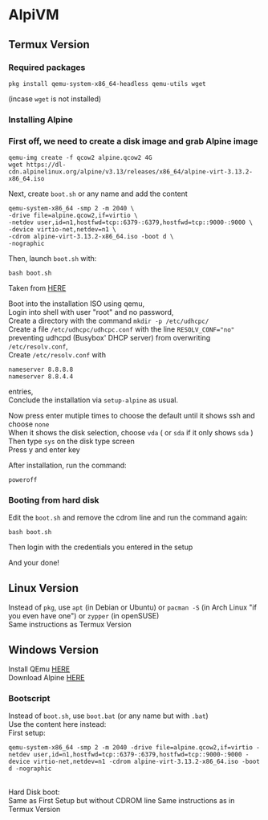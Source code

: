 # AlpiVM

## Termux Version

### Required packages 

```
pkg install qemu-system-x86_64-headless qemu-utils wget
```

(incase `wget` is not installed)

### Installing Alpine

### First off, we need to create a disk image and grab Alpine image

```
qemu-img create -f qcow2 alpine.qcow2 4G
wget https://dl-cdn.alpinelinux.org/alpine/v3.13/releases/x86_64/alpine-virt-3.13.2-x86_64.iso 
```

Next, create `boot.sh` or any name and add the content

```
qemu-system-x86_64 -smp 2 -m 2040 \
-drive file=alpine.qcow2,if=virtio \
-netdev user,id=n1,hostfwd=tcp::6379-:6379,hostfwd=tcp::9000-:9000 \
-device virtio-net,netdev=n1 \
-cdrom alpine-virt-3.13.2-x86_64.iso -boot d \
-nographic
```

Then, launch `boot.sh` with:

```
bash boot.sh
```


Taken from [HERE](https://stackoverflow.com/questions/76242337/dns-server-issue-in-alpine-guest-when-using-qemu-system-aarch64-on-android-host/76242338#76242338?newreg=c49fee248c90403b90a0e6156a52f1f9)

Boot into the installation ISO using qemu,<br>
Login into shell with user "root" and no password,<br>
Create a directory with the command  `mkdir -p /etc/udhcpc/`<br>
Create a file `/etc/udhcpc/udhcpc.conf` with the line `RESOLV_CONF="no"` preventing udhcpd (Busybox' DHCP server) from overwriting `/etc/resolv.conf`,<br>
Create `/etc/resolv.conf` with 
```
nameserver 8.8.8.8
nameserver 8.8.4.4
```
entries,<br>
Conclude the installation via `setup-alpine` as usual.<br>

Now press enter mutiple times to choose the default until it shows ssh and choose `none`<br>
When it shows the disk selection, choose `vda` ( or `sda` if it only shows `sda` )<br>
Then type `sys` on the disk type screen <br>
Press y and enter key

After installation, run the command:
```
poweroff
```

### Booting from hard disk

Edit the `boot.sh` and remove the cdrom line and run the command again:
```
bash boot.sh
```
Then login with the credentials you entered in the setup

And your done!

## Linux Version
Instead of `pkg`, use `apt` (in Debian or Ubuntu) or `pacman -S` (in Arch Linux "if you even have one") or `zypper` (in openSUSE)<br>
Same instructions as Termux Version

## Windows Version
Install QEmu [HERE](https://www.qemu.org/download/)<br>
Download Alpine [HERE](https://dl-cdn.alpinelinux.org/alpine/v3.13/releases/x86_64/alpine-virt-3.13.2-x86_64.iso)<br>

### Bootscript
Instead of `boot.sh`, use `boot.bat` (or any name but with `.bat`)<br>
Use the content here instead:<br>
First setup: <br>
```
qemu-system-x86_64 -smp 2 -m 2040 -drive file=alpine.qcow2,if=virtio -netdev user,id=n1,hostfwd=tcp::6379-:6379,hostfwd=tcp::9000-:9000 -device virtio-net,netdev=n1 -cdrom alpine-virt-3.13.2-x86_64.iso -boot d -nographic
```
<br>
Hard Disk boot: <br>
Same as First Setup but without CDROM line
Same instructions as in Termux Version
